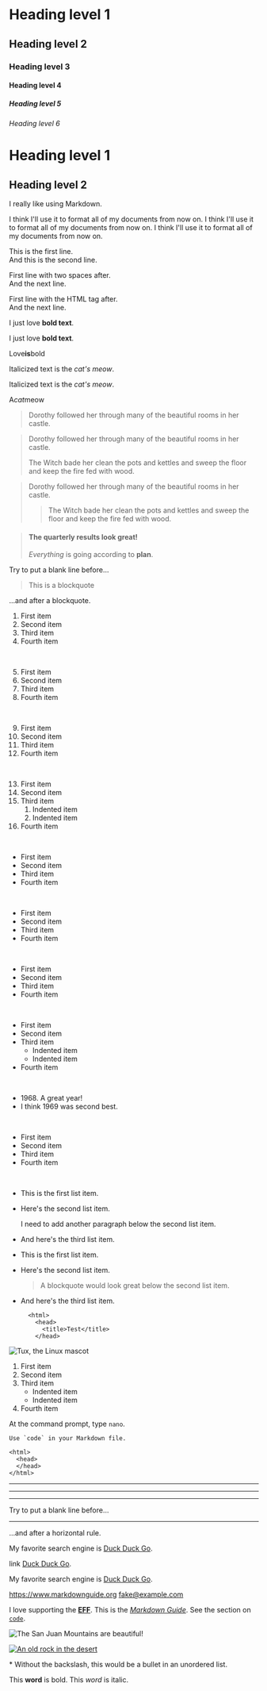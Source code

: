# Heading level 1

## Heading level 2

### Heading level 3

#### Heading level 4

##### Heading level 5

###### Heading level 6

# Heading level 1

## Heading level 2

I really like using Markdown.

I think I'll use it to format all of my documents from now on. I think I'll use it to format all of my documents from now on. I think I'll use it to format all of my documents from now on.

This is the first line.  
And this is the second line.

First line with two spaces after.  
And the next line.

First line with the HTML tag after.<br>
And the next line.

I just love **bold text**.

I just love **bold text**.

Love**is**bold

Italicized text is the _cat's meow_.

Italicized text is the _cat's meow_.

A*cat*meow

> Dorothy followed her through many of the beautiful rooms in her castle.

> Dorothy followed her through many of the beautiful rooms in her castle.
>
> The Witch bade her clean the pots and kettles and sweep the floor and keep the fire fed with wood.

> Dorothy followed her through many of the beautiful rooms in her castle.
>
> > The Witch bade her clean the pots and kettles and sweep the floor and keep the fire fed with wood.

> #### The quarterly results look great!
>
> _Everything_ is going according to **plan**.

Try to put a blank line before...

> This is a blockquote

...and after a blockquote.

1. First item
2. Second item
3. Third item
4. Fourth item

<br>

5. First item
6. Second item
7. Third item
8. Fourth item

<br>

9. First item
10. Second item
11. Third item
12. Fourth item

<br>

13. First item
14. Second item
15. Third item
    1. Indented item
    2. Indented item
16. Fourth item

<br>

- First item
- Second item
- Third item
- Fourth item

<br>

- First item
- Second item
- Third item
- Fourth item

<br>

- First item
- Second item
- Third item
- Fourth item

<br>

- First item
- Second item
- Third item
  - Indented item
  - Indented item
- Fourth item

<br>

- 1968\. A great year!
- I think 1969 was second best.

<br>

- First item
- Second item
- Third item
- Fourth item

<br>

- This is the first list item.
- Here's the second list item.

  I need to add another paragraph below the second list item.

- And here's the third list item.

- This is the first list item.
- Here's the second list item.

  > A blockquote would look great below the second list item.

- And here's the third list item.

        <html>
          <head>
            <title>Test</title>
          </head>

![Tux, the Linux mascot](img/book.png)

1. First item
2. Second item
3. Third item
   - Indented item
   - Indented item
4. Fourth item

At the command prompt, type `nano`.

`` Use `code` in your Markdown file. ``

    <html>
      <head>
      </head>
    </html>

---

---

---

Try to put a blank line before...

---

...and after a horizontal rule.

My favorite search engine is [Duck Duck Go](https://duckduckgo.com).

link [Duck Duck Go](#heading-level-3).

My favorite search engine is [Duck Duck Go](https://duckduckgo.com "The best search engine for privacy").

<https://www.markdownguide.org>
<fake@example.com>

I love supporting the **[EFF](https://eff.org)**.
This is the _[Markdown Guide](https://www.markdownguide.org)_.
See the section on [`code`](#code).

![The San Juan Mountains are beautiful!](https://source.unsplash.com/random "San Juan Mountains")

[![An old rock in the desert](https://source.unsplash.com/random "Shiprock, New Mexico by Beau Rogers")](https://www.flickr.com/photos/beaurogers/31833779864/in/photolist-Qv3rFw-34mt9F-a9Cmfy-5Ha3Zi-9msKdv-o3hgjr-hWpUte-4WMsJ1-KUQ8N-deshUb-vssBD-6CQci6-8AFCiD-zsJWT-nNfsgB-dPDwZJ-bn9JGn-5HtSXY-6CUhAL-a4UTXB-ugPum-KUPSo-fBLNm-6CUmpy-4WMsc9-8a7D3T-83KJev-6CQ2bK-nNusHJ-a78rQH-nw3NvT-7aq2qf-8wwBso-3nNceh-ugSKP-4mh4kh-bbeeqH-a7biME-q3PtTf-brFpgb-cg38zw-bXMZc-nJPELD-f58Lmo-bXMYG-bz8AAi-bxNtNT-bXMYi-bXMY6-bXMYv)

\* Without the backslash, this would be a bullet in an unordered list.

This **word** is bold. This <em>word</em> is italic.
